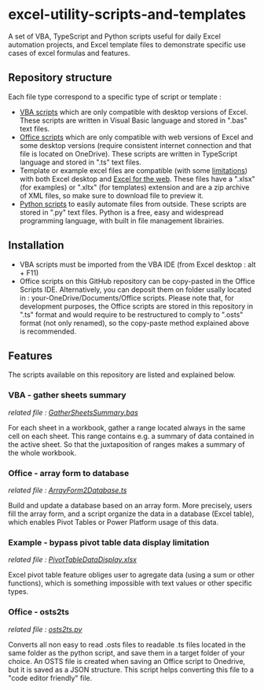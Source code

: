 # excel-utility-scripts-and-templates
A set of VBA, TypeScript and Python scripts useful for daily Excel automation projects, and Excel template files to demonstrate specific use cases of excel formulas and features.

## Repository structure
Each file type correspond to a specific type of script or template :
* [VBA scripts](https://learn.microsoft.com/en-us/office/vba/api/overview/) which are only compatible with desktop versions of Excel. These scripts are written in Visual Basic language and stored in ".bas" text files.
* [Office scripts](https://learn.microsoft.com/en-us/office/dev/scripts/develop/scripting-fundamentals) which are only compatible with web versions of Excel and some desktop versions (require consistent internet connection and that file is located on OneDrive). These scripts are written in TypeScript language and stored in ".ts" text files.
* Template or example excel files are compatible (with some [limitations](https://support.office.com/article/f0dc28ed-b85d-4e1d-be6d-5878005db3b6)) with both Excel desktop and [Excel for the web](https://learn.microsoft.com/en-us/office365/servicedescriptions/office-online-service-description/excel-online). These files have a ".xlsx" (for examples) or ".xltx" (for templates) extension and are a zip archive of XML files, so make sure to download file to preview it.
* [Python scripts](https://www.python.org/about/gettingstarted/) to easily automate files from outside. These scripts are stored in ".py" text files. Python is a free, easy and widespread programming language, with built in file management librairies.

## Installation
* VBA scripts must be imported from the VBA IDE (from Excel desktop : alt + F11)
* Office scripts on this GitHub repository can be copy-pasted in the Office Scripts IDE. Alternatively, you can deposit them on folder usally located in : your-OneDrive/Documents/Office scripts. Please note that, for development purposes, the Office scripts are stored in this repository in ".ts" format and would require to be restructured to comply to ".osts" format (not only renamed), so the copy-paste method explained above is recommended.

## Features
The scripts available on this repository are listed and explained below.

### VBA - gather sheets summary
*related file : [GatherSheetsSummary.bas](https://github.com/ronan-deshays/excel-utility-scripts-and-templates/blob/main/GatherSheetsSummary.bas)*

For each sheet in a workbook, gather a range located always in the same cell on each sheet. This range contains e.g. a summary of data contained in the active sheet. So that the juxtaposition of ranges makes a summary of the whole workbook.

### Office - array form to database
*related file : [ArrayForm2Database.ts](https://github.com/ronan-deshays/excel-utility-scripts-and-templates/blob/main/ArrayForm2Database.ts)*

Build and update a database based on an array form.
More precisely, users fill the array form, and a script organize the data in a database (Excel table), which enables Pivot Tables or Power Platform usage of this data.

### Example - bypass pivot table data display limitation
*related file : [PivotTableDataDisplay.xlsx](https://github.com/ronan-deshays/excel-utility-scripts-and-templates/blob/main/PivotTableDataDisplay.xlsx)*

Excel pivot table feature obliges user to agregate data (using a sum or other functions), which is something impossible with text values or other specific types.

### Office - osts2ts
*related file : [osts2ts.py](https://github.com/ronan-deshays/excel-utility-scripts-and-templates/blob/main/osts2ts.py)*

Converts all non easy to read .osts files to readable .ts  files located in the same folder as the python script, and save them in a target folder of your choice. An OSTS file is created when saving an Office script to Onedrive, but it is saved as a JSON structure. This script helps converting this file to a "code editor friendly" file.
